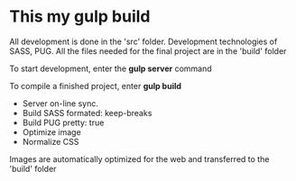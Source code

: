 <h1>This my gulp build</h1>

<p>All development is done in the 'src' folder. Development technologies of SASS, PUG. All the files needed for the final project are in the 'build' folder</p>

  <p>To start development, enter the <b>gulp server</b> command</p>
  
  <p>To compile a finished project, enter <b>gulp build</b></p>
<ul>
  <li>Server on-line sync.</li>
  <li>Build SASS formated: keep-breaks</li>
  <li>Build PUG pretty: true</li>
  <li>Optimize image</li>
  <li>Normalize CSS</li>
</ul>


<p>Images are automatically optimized for the web and transferred to the 'build' folder</p>


